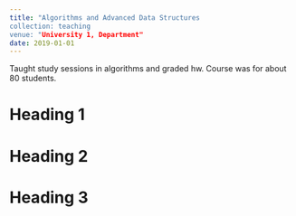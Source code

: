 ```yaml
---
title: "Algorithms and Advanced Data Structures
collection: teaching
venue: "University 1, Department"
date: 2019-01-01
---
```


Taught study sessions in algorithms and graded hw. Course was for about 80 students.

Heading 1
======

Heading 2
======

Heading 3
======
